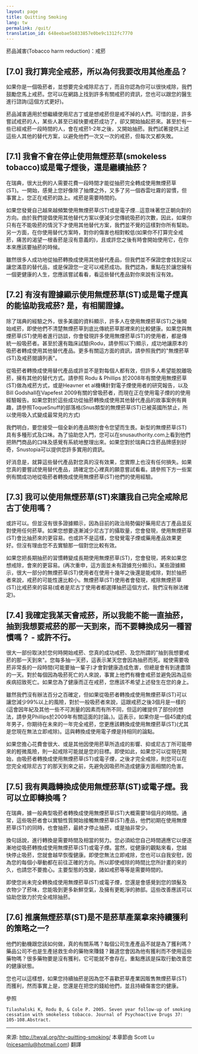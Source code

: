 ```yaml
---
layout: page
title: Quitting Smoking
lang: tw
permalink: /quit/
translation_id: 648eebae5b833857e0be9c1312fc7770
---
```


菸品減害(Tobacco harm reduction)：戒菸 

## [7.0] 我打算完全戒菸，所以為何我要改用其他產品？

如果你是一個吸菸者，並想要完全戒除尼古丁，而且你認為你可以很快戒除，我們鼓勵您馬上戒菸。您可以在網路上找到許多有關戒菸的資訊，您也可以跟您的醫生進行諮詢(這個方式更好)。

菸品減害適用於想繼續使用尼古丁或是想戒菸但是戒不掉的人們。可惜的是，許多嘗試戒菸的人，某些人甚至已經快要戒菸成功了，卻又開始抽起菸來。甚至於有一些已經戒菸一段時間的人，會在戒菸1-2年之後，又開始抽菸。我們試著提供上述這些人其他的替代方案，以避免他們一次又一次的戒菸，但每次又都失敗。


## [7.1] 我會不會在停止使用無煙菸草(smokeless tobacco)或是電子煙後，還是繼續抽菸？

在瑞典，很大比例的人需要花費一段時間才能從抽菸完全轉成使用無煙菸草(ST)。一開始，感覺上您好像除了抽煙之外，又多了另一個吞雲吐霧的習慣，但事實上，您正在戒菸的路上。戒菸是需要時間的。

如果您發覺自己越來越頻繁使用無煙菸草(ST)或是電子煙...這意味著您正朝向對的方向。由於我們提倡使用其他替代方案以便減少您傳統吸菸的次數，因此，如果你只有在不能吸菸的情況下才使用其他替代方案，我們並不覺的這樣對你所有幫助。另一方面，在你使用替代方案時，對你的傷害也相對較低(如果你不打算完全戒菸，痛苦的渴望一根香菸是沒有意義的)，且或許您之後有時會開始使用它，在你本來應該要抽菸的時候。

雖然很多人成功地從抽菸轉換成使用其他替代產品，但我們並不保證您會找到足以讓您滿意的替代品，或是保證您一定可以戒菸成功。我們認為，重點在於讓您擁有一個更健康的人生，您應該嘗試看看，看這些替代產品對你來說有沒有效。


## [7.2] 有沒有證據顯示使用無煙菸草(ST)或是電子煙真的能協助我戒菸? 是，有相關證據。

除了瑞典的經驗之外，很多美國的資料顯示，許多人在使用無煙菸草(ST)之後開始戒菸，即使他們不清楚無煙菸草到底比傳統菸草那裡來的比較健康。如果您與無煙菸草(ST)使用者進行訪談，你會發現許多使用無煙菸草(ST)的使用者，都是傳統一般吸菸者。甚至於還有臨床試驗(Rodu，請參照以下)顯示，成功地讓原本的吸菸者轉成使用其他替代產品。更多有關這方面的資訊，請參照我們的"無煙菸草(ST)及戒菸閱讀列表"。

從吸菸者轉換成使用替代產品或許並不是對每個人都有效，但許多人希望能脫離吸菸，擁有其他的替代方式。請參照 Rodu & Phillips 於2008年有關使用無煙菸草(ST)做為戒菸方式，或是Heavner et al機構針對電子煙使用者的研究報告，以及Bill Godshall在Vapefest 2009有關的曾吸菸者，而現在正在使用電子煙的的使用經驗報告。如果您對於這些成功從抽菸轉換成使用其他替代產品的故事案例有興趣，請參照ToqueSnuff的部落格(Snus類型的無煙菸草(ST)已被英國所禁止，所以使用吸入式變成最常見的方式)

我們明白，要您接受一個全新的產品類別會令您望而生畏。新型的無煙菸草(ST)具有多種形式及口味。為了協助您入門，您可以在snusauthority.com上看到他們把熱門商品的口味及感覺有系統地整理出來。如果您對於瑞典口含菸品牌感到好奇，Snustopia可以提供您許多實用的資訊。

好消息是，就算這些替代產品對您真的沒有效果，您實際上也沒有任何損失。如果您真的要嘗試使用替代產品，請確定您心裡真的願意嘗試看看。請參照下方一些案例有關成功地從吸菸者轉換成使用無煙菸草(ST)他們的使用經驗。


## [7.3] 我可以使用無煙菸草(ST)來讓我自己完全戒除尼古丁使用嗎？

或許可以。但並沒有很多證據顯示，因為目前的政治局勢偏好藥用尼古丁產品並反對使用任何菸草。如果您想要逐漸減少尼古丁的攝取量，您會發現，使用無煙菸草(ST)會比抽菸來的更容易。也或許不是這樣，您發覺電子煙或藥用產品效果更好。但沒有理由您不去實驗那一個對您比較有效。

如果您把長期抽菸的習慣轉變成長期使用無煙菸草(ST)，您會發現，將來如果您想戒除，會來的更容易。(再次重申，這方面並未有證據充分顯示)。某些證據顯示，很大一部分的無煙菸草(ST)使用者在使用十幾年之後還是能戒除，對於抽菸者來說，戒菸的可能性還比較小。無煙菸草(ST)使用者會發現，戒除無煙菸草(ST)比戒菸來的容易(或者是尼古丁使用者都選擇抽菸這個方式，我們沒有辦法確定)。


## [7.4] 我確定我某天會戒菸，所以我能不能一直抽菸，抽到我想要戒菸的那一天到來，而不要轉換成另一種習慣嗎？ - 或許不行。

很大一部份取決於您何時開始戒菸、您真的成功戒菸、及您所謂的"抽到我想要戒菸的那一天到來"。您每多抽一天菸，這表示某天您會因為抽菸而死。縱使需要吸菸非常長的一段時間(可能要抽一輩子)才會對健康造成危害，但總是會有到達盡頭的一天。對於每個因為吸菸死亡的人來說，事實上他們有機會戒菸並避免因為這些疾病招致死亡。如果您為了健康而正在戒菸，您應該不希望上述發生在您的身上。

雖然我們沒有辦法百分之百確定，但如果從吸菸者轉換成使用無煙菸草(ST)可以讓您減少99%以上的風險，對於一般吸菸者來說，這跟戒菸之後3個月是一樣的(這會因年紀及其他一些不可測量的因素而有所不同，但這的確提供了部份的想法，請參見Phillips於2009年有關這面的討論。)。這表示，如果你是一個45歲的成年男子，你期待在未來的一年完全戒菸，您更應該轉換成使用無煙菸草(ST)(尤其是您現在無法立即戒除)。這與轉換成使用電子煙是持相同的論點。

如果您擔心花費會很大、或是其他因使用菸草所造成的影響、抑或尼古丁所可能帶來的輕微風險，則一起戒除可能就是您的目標。即使如此，如果您可以從現在開始，由吸菸者轉換成使用無煙菸草(ST)或電子煙，之後才完全戒除，則您可以在您完全戒除尼古丁的那天到來之前，先避免因吸菸所造成健康方面相關的危害。


## [7.5] 我有興趣轉換成使用無煙菸草(ST)或電子煙。我可以立即轉換嗎？

在瑞典，據一般典型吸菸者轉換成使用無煙菸草(ST)大概需要18個月的時間。通常，這些吸菸者會以實驗性質開始接觸無煙菸草(ST)產品，他們初期在使用無煙菸草(ST)的同時，也會抽菸，最終才停止抽菸，或是抽非常少。

換句話說，進行轉換是需要時間及相當的努力。您必須給您自己時間適應它以便逐漸地從吸菸轉換成使用無煙菸草(ST)或電子煙。當然，從健康的觀點來看，您越快停止吸菸，您就會越早恢復健康。即使您無法立即戒除，您也可以自我安慰，因為您的每個小舉動都在前往正確的方向。所以即使戒除的時間比您所計畫的來的久，也請您不要擔心。主要型態的改變，諸如戒菸等等是需要時間的。

即使您尚未完全轉換成使用無煙菸草(ST)或電子煙，您還是會感覺到您的頭髮及衣物少了菸味，您能吸到更多新鮮空氣，及擁有更乾淨的肺部。這些改善應該可以協助您致力於完全戒除抽菸。


## [7.6] 推廣無煙菸草(ST)是不是菸草產業拿來持續獲利的策略之一?

他們的動機跟您該如何做，真的有關系嗎？每個公司生產產品不就是為了獲利嗎？藥品公司不也是生產拯救生命的藥物來賺錢？難道您會因為他有獲利而不使用這些藥物嗎？很多藥物要是沒有獲利，它可能就不會存在。重點應該是採取行動改善您的健康狀態。

您也可以這樣想，如果您持續抽菸是因為您不喜歡菸草產業因販售無煙菸草(ST)而獲利，然而事實上是，您還是在把您的錢給他們，並且持續傷害您的健康。


參照

    Tilashalski K, Rodu B, & Cole P. 2005. Seven year follow-up of smoking cessation with smokeless tobacco. Journal of Psychoactive Drugs 37: 105-108.Abstract.




--------------------------
來源: http://twval.org/thr-quitting-smoking/
本章節由 Scott Lu (nicesamlu@hotmail.com) 翻譯
